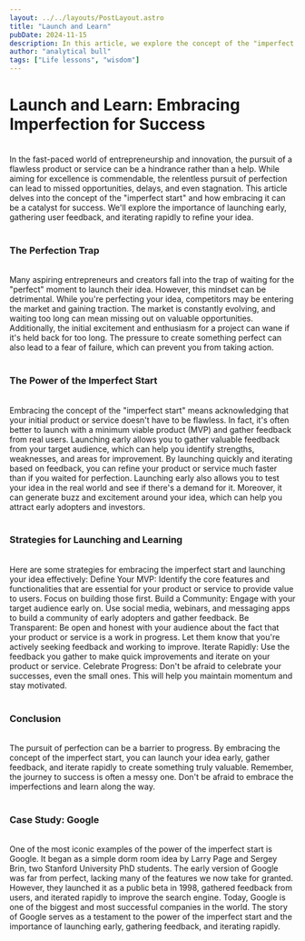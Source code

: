 ```yaml
---
layout: ../../layouts/PostLayout.astro
title: "Launch and Learn"
pubDate: 2024-11-15
description: In this article, we explore the concept of the "imperfect start" and how embracing it can be a catalyst for success. We discuss the pitfalls of pursuing perfection and the benefits of launching early, gathering user feedback, and iterating rapidly. Learn strategies for embracing the imperfect start and case studies of successful companies that have done so. Discover how launching and learning can lead to innovation and progress.
author: "analytical bull"
tags: ["Life lessons", "wisdom"]
---
```


# Launch and Learn: Embracing Imperfection for Success

<br />
In the fast-paced world of entrepreneurship and innovation, the pursuit of a flawless product or service can be a hindrance rather than a help. While aiming for excellence is commendable, the relentless pursuit of perfection can lead to missed opportunities, delays, and even stagnation. This article delves into the concept of the "imperfect start" and how embracing it can be a catalyst for success. We'll explore the importance of launching early, gathering user feedback, and iterating rapidly to refine your idea.
<br />
<br />

### The Perfection Trap

<br />
Many aspiring entrepreneurs and creators fall into the trap of waiting for the "perfect" moment to launch their idea. However, this mindset can be detrimental. While you're perfecting your idea, competitors may be entering the market and gaining traction. The market is constantly evolving, and waiting too long can mean missing out on valuable opportunities. Additionally, the initial excitement and enthusiasm for a project can wane if it's held back for too long. The pressure to create something perfect can also lead to a fear of failure, which can prevent you from taking action.
<br />
<br />

### The Power of the Imperfect Start

<br />
Embracing the concept of the "imperfect start" means acknowledging that your initial product or service doesn't have to be flawless. In fact, it's often better to launch with a minimum viable product (MVP) and gather feedback from real users. Launching early allows you to gather valuable feedback from your target audience, which can help you identify strengths, weaknesses, and areas for improvement. By launching quickly and iterating based on feedback, you can refine your product or service much faster than if you waited for perfection. Launching early also allows you to test your idea in the real world and see if there's a demand for it. Moreover, it can generate buzz and excitement around your idea, which can help you attract early adopters and investors.
<br />
<br />

### Strategies for Launching and Learning

<br />
Here are some strategies for embracing the imperfect start and launching your idea effectively:
Define Your MVP: Identify the core features and functionalities that are essential for your product or service to provide value to users. Focus on building those first.
Build a Community: Engage with your target audience early on. Use social media, webinars, and messaging apps to build a community of early adopters and gather feedback.
Be Transparent: Be open and honest with your audience about the fact that your product or service is a work in progress. Let them know that you're actively seeking feedback and working to improve.
Iterate Rapidly: Use the feedback you gather to make quick improvements and iterate on your product or service.
Celebrate Progress: Don't be afraid to celebrate your successes, even the small ones. This will help you maintain momentum and stay motivated.

<br />
<br />

### Conclusion

<br />
The pursuit of perfection can be a barrier to progress. By embracing the concept of the imperfect start, you can launch your idea early, gather feedback, and iterate rapidly to create something truly valuable. Remember, the journey to success is often a messy one. Don't be afraid to embrace the imperfections and learn along the way.

<br />
<br />

### Case Study: Google

<br />
One of the most iconic examples of the power of the imperfect start is Google. It began as a simple dorm room idea by Larry Page and Sergey Brin, two Stanford University PhD students. The early version of Google was far from perfect, lacking many of the features we now take for granted. However, they launched it as a public beta in 1998, gathered feedback from users, and iterated rapidly to improve the search engine. Today, Google is one of the biggest and most successful companies in the world. The story of Google serves as a testament to the power of the imperfect start and the importance of launching early, gathering feedback, and iterating rapidly.
